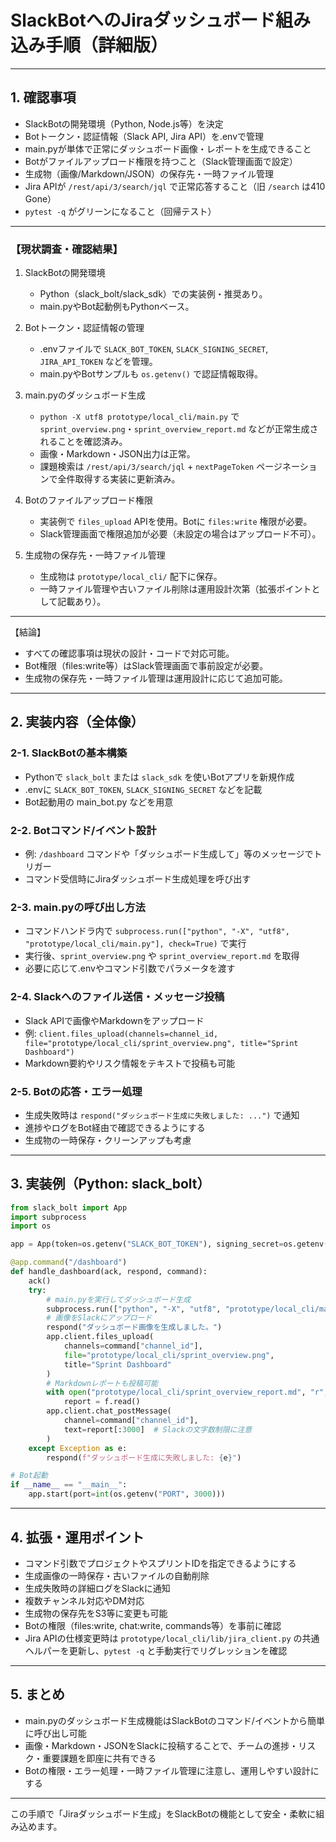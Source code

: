 # SlackBotへのJiraダッシュボード組み込み手順（詳細版）

---

## 1. 確認事項

- SlackBotの開発環境（Python, Node.js等）を決定
- Botトークン・認証情報（Slack API, Jira API）を.envで管理
- main.pyが単体で正常にダッシュボード画像・レポートを生成できること
- Botがファイルアップロード権限を持つこと（Slack管理画面で設定）
- 生成物（画像/Markdown/JSON）の保存先・一時ファイル管理
- Jira APIが `/rest/api/3/search/jql` で正常応答すること（旧 `/search` は410 Gone）
- `pytest -q` がグリーンになること（回帰テスト）

---

### 【現状調査・確認結果】

1. SlackBotの開発環境

   - Python（slack_bolt/slack_sdk）での実装例・推奨あり。
   - main.pyやBot起動例もPythonベース。

2. Botトークン・認証情報の管理

   - .envファイルで `SLACK_BOT_TOKEN`, `SLACK_SIGNING_SECRET`, `JIRA_API_TOKEN` などを管理。
   - main.pyやBotサンプルも `os.getenv()` で認証情報取得。

3. main.pyのダッシュボード生成

    - `python -X utf8 prototype/local_cli/main.py` で `sprint_overview.png`・`sprint_overview_report.md` などが正常生成されることを確認済み。
    - 画像・Markdown・JSON出力は正常。
    - 課題検索は `/rest/api/3/search/jql` + `nextPageToken` ページネーションで全件取得する実装に更新済み。

4. Botのファイルアップロード権限

   - 実装例で `files_upload` APIを使用。Botに `files:write` 権限が必要。
   - Slack管理画面で権限追加が必要（未設定の場合はアップロード不可）。

5. 生成物の保存先・一時ファイル管理
   - 生成物は `prototype/local_cli/` 配下に保存。
   - 一時ファイル管理や古いファイル削除は運用設計次第（拡張ポイントとして記載あり）。

---

【結論】

- すべての確認事項は現状の設計・コードで対応可能。
- Bot権限（files:write等）はSlack管理画面で事前設定が必要。
- 生成物の保存先・一時ファイル管理は運用設計に応じて追加可能。

---

## 2. 実装内容（全体像）

### 2-1. SlackBotの基本構築

- Pythonで `slack_bolt` または `slack_sdk` を使いBotアプリを新規作成
- .envに `SLACK_BOT_TOKEN`, `SLACK_SIGNING_SECRET` などを記載
- Bot起動用の main_bot.py などを用意

### 2-2. Botコマンド/イベント設計

- 例: `/dashboard` コマンドや「ダッシュボード生成して」等のメッセージでトリガー
- コマンド受信時にJiraダッシュボード生成処理を呼び出す

### 2-3. main.pyの呼び出し方法

- コマンドハンドラ内で `subprocess.run(["python", "-X", "utf8", "prototype/local_cli/main.py"], check=True)` で実行
- 実行後、`sprint_overview.png` や `sprint_overview_report.md` を取得
- 必要に応じて.envやコマンド引数でパラメータを渡す

### 2-4. Slackへのファイル送信・メッセージ投稿

- Slack APIで画像やMarkdownをアップロード
- 例: `client.files_upload(channels=channel_id, file="prototype/local_cli/sprint_overview.png", title="Sprint Dashboard")`
- Markdown要約やリスク情報をテキストで投稿も可能

### 2-5. Botの応答・エラー処理

- 生成失敗時は `respond("ダッシュボード生成に失敗しました: ...")` で通知
- 進捗やログをBot経由で確認できるようにする
- 生成物の一時保存・クリーンアップも考慮

---

## 3. 実装例（Python: slack_bolt）

```python
from slack_bolt import App
import subprocess
import os

app = App(token=os.getenv("SLACK_BOT_TOKEN"), signing_secret=os.getenv("SLACK_SIGNING_SECRET"))

@app.command("/dashboard")
def handle_dashboard(ack, respond, command):
    ack()
    try:
        # main.pyを実行してダッシュボード生成
        subprocess.run(["python", "-X", "utf8", "prototype/local_cli/main.py"], check=True)
        # 画像をSlackにアップロード
        respond("ダッシュボード画像を生成しました。")
        app.client.files_upload(
            channels=command["channel_id"],
            file="prototype/local_cli/sprint_overview.png",
            title="Sprint Dashboard"
        )
        # Markdownレポートも投稿可能
        with open("prototype/local_cli/sprint_overview_report.md", "r", encoding="utf-8") as f:
            report = f.read()
        app.client.chat_postMessage(
            channel=command["channel_id"],
            text=report[:3000]  # Slackの文字数制限に注意
        )
    except Exception as e:
        respond(f"ダッシュボード生成に失敗しました: {e}")

# Bot起動
if __name__ == "__main__":
    app.start(port=int(os.getenv("PORT", 3000)))
```

---

## 4. 拡張・運用ポイント

- コマンド引数でプロジェクトやスプリントIDを指定できるようにする
- 生成画像の一時保存・古いファイルの自動削除
- 生成失敗時の詳細ログをSlackに通知
- 複数チャンネル対応やDM対応
- 生成物の保存先をS3等に変更も可能
- Botの権限（files:write, chat:write, commands等）を事前に確認
- Jira APIの仕様変更時は `prototype/local_cli/lib/jira_client.py` の共通ヘルパーを更新し、`pytest -q` と手動実行でリグレッションを確認

---

## 5. まとめ

- main.pyのダッシュボード生成機能はSlackBotのコマンド/イベントから簡単に呼び出し可能
- 画像・Markdown・JSONをSlackに投稿することで、チームの進捗・リスク・重要課題を即座に共有できる
- Botの権限・エラー処理・一時ファイル管理に注意し、運用しやすい設計にする

---

この手順で「Jiraダッシュボード生成」をSlackBotの機能として安全・柔軟に組み込めます。
